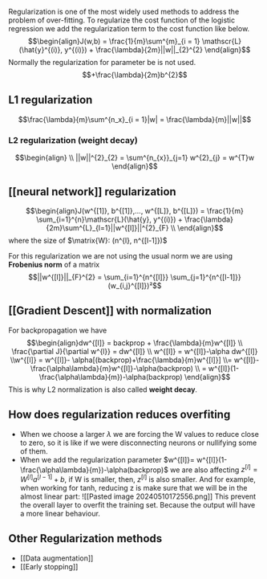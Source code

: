 Regularization is one of the most widely used methods to address the problem of over-fitting.
To regularize the cost function of the logistic regression we add the regularization term to the cost function like below.
$$\begin{align}J(w,b) = \frac{1}{m}\sum^{m}_{i = 1} \mathscr{L} (\hat{y}^{(i)}, y^{(i)}) + \frac{\lambda}{2m}||w||_{2}^{2}
\end{align}$$
Normally the regularization for parameter be is not used.
$$+\frac{\lambda}{2m}b^{2}$$
## L1 regularization
$$\frac{\lambda}{m}\sum^{n_x}_{i = 1}|w| = \frac{\lambda}{m}||w||$$

### L2 regularization (weight decay)
$$\begin{align}
\\ ||w||^{2}_{2} = \sum^{n_{x}}_{j=1} w^{2}_{j} = w^{T}w
\end{align}$$
## [[neural network]] regularization
$$\begin{align}J(w^{[1]}, b^{[1]},..., w^{[L]}, b^{[L]}) = \frac{1}{m} \sum_{i=1}^{n}\mathscr{L}(\hat{y}, y^{(i)}) + \frac{\lambda}{2m}\sum^{L}_{l=1}||w^{[l]}||^{2}_{F}
\\
\end{align}$$
where the size of $\matrix{W}: (n^{l}, n^{[l-1]})$

For this regularization we are not using the usual norm we are using **Frobenius norm** of a matrix
$$||w^{[l]}||_{F}^{2} = \sum_{i=1}^{n^{[l]}} \sum_{j=1}^{n^{[l-1]}}(w_{i,j}^{[l]})²$$
## [[Gradient Descent]] with normalization
For backpropagation we have
$$\begin{align}dw^{[l]} = backprop + \frac{\lambda}{m}w^{[l]}
\\
\frac{\partial J}{\partial w^{l}} = dw^{[l]}
\\
w^{[l]} = w^{[l]}-\alpha  dw^{[l]}
\\w^{[l]} = w^{[l]}- \alpha[(backprop)+\frac{\lambda}{m}w^{[l]}]
\\= w^{[l]}-\frac{\alpha\lambda}{m}w^{[l]}-\alpha(backprop)
\\ = w^{[l]}(1-\frac{\alpha\lambda}{m})-\alpha(backprop)
\end{align}$$
This is why L2 normalization is also called **weight decay**.

## How does regularization reduces overfiting
- When we choose a larger $\lambda$ we are forcing the W values to reduce close to zero, so it is like if we were disconnecting neurons or nullifying some of them. 
- When we add the regularization parameter $w^{[l]}= w^{[l]}(1-\frac{\alpha\lambda}{m})-\alpha(backprop)$ we are also affecting $z^{[l]} = W^{[l]}a^{[l-1]} +b$, if W is smaller, then, $z^{[l]}$ is also smaller. And for example, when working for tanh, reducing z is make sure that we will be in the almost linear part:
![[Pasted image 20240510172556.png]]
This prevent the overall layer to overfit the training set. Because the output will have a more linear behaviour.

## Other Regularization methods
- [[Data augmentation]]
- [[Early stopping]]
